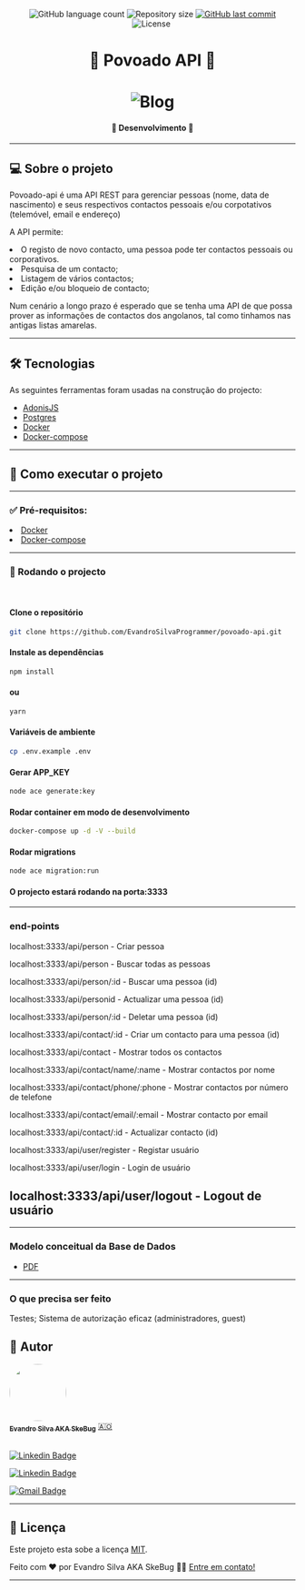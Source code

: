 <p align="center">
  <img alt="GitHub language count" src="https://img.shields.io/github/languages/count/EvandroSilvaProgrammer/blog-with-external-api?color=%2304D361">

  <img alt="Repository size" src="https://img.shields.io/github/repo-size/EvandroSilvaProgrammer/blog-with-external-api">

  <a href="https://github.com/tgmarinho/README-ecoleta/commits/master">
    <img alt="GitHub last commit" src="https://img.shields.io/github/last-commit/EvandroSilvaProgrammer/blog-with-external-api">
  </a>
    
   <img alt="License" src="https://img.shields.io/badge/license-MIT-brightgreen">

   <img alt="" src="https://img.shields.io/badge/Feito por-Evandro Silva AKA SkeBug-blueviolet">
</p>
<h1 align="center" style="font-weight: bold"> 📰 Povoado API 📰</h1>
<h1 align="center">
    <img alt="Blog" title="#Blog" src="src/assets/images/readMe/banner.gif" />
</h1>

<h4 align="center"> 
	🚧 Desenvolvimento 🚧
</h4>

<!-- <h3 align="center"> <a href="https://admiring-lalande-c76a7f.netlify.app/">Acessar a demonstração</a> </h3> -->

---
## 💻 Sobre o projeto

<p>
  Povoado-api é uma API REST para gerenciar pessoas (nome, data de nascimento) e seus respectivos contactos pessoais e/ou corpotativos (telemóvel, email e endereço)

  A API permite:
  <li>O registo de novo contacto, uma pessoa pode ter contactos pessoais ou
corporativos.</li>
  <li>Pesquisa de um contacto;</li>
  <li>Listagem de vários contactos;</li>
  <li>Edição e/ou bloqueio de contacto;</li>

  Num cenário a longo prazo é esperado que se tenha uma API de que possa prover as informações de contactos dos angolanos, tal como tinhamos nas antigas listas amarelas. 
</p>

---
## 🛠 Tecnologias
<p>As seguintes ferramentas foram usadas na construção do projecto:</p>

<ul>
  <li><a href="https://adonisjs.com/">AdonisJS</a></li>
  <li><a href="https://www.postgresql.org/">Postgres</a></li>
  <li><a href="https://www.docker.com/">Docker</a></li>
  <li><a href="https://docs.docker.com/compose/">Docker-compose</a></li>
</ul>


---
## 🚀 Como executar o projeto
---
### ✅ Pré-requisitos:

<li><a href="https://www.docker.com/">Docker</a></li>
<li><a href="https://docs.docker.com/compose/">Docker-compose</a></li>

---
### 🎲 Rodando o projecto
</br>

#### Clone o repositório
```bash
git clone https://github.com/EvandroSilvaProgrammer/povoado-api.git
```
#### Instale as dependências
```bash
npm install
```

#### ou
```bash
yarn
```

#### Variáveis de ambiente
```bash
cp .env.example .env
```

#### Gerar APP_KEY
```bash
node ace generate:key 
```

#### Rodar container em modo de desenvolvimento
```bash
docker-compose up -d -V --build 
```

#### Rodar migrations
```bash
node ace migration:run 
```

#### O projecto estará rodando na porta:3333

---
### end-points
localhost:3333/api/person - Criar pessoa 

localhost:3333/api/person - Buscar todas as pessoas

localhost:3333/api/person/:id - Buscar uma pessoa (id)

localhost:3333/api/personid - Actualizar uma pessoa (id)

localhost:3333/api/person/:id - Deletar uma pessoa (id)

localhost:3333/api/contact/:id - Criar um contacto para uma pessoa (id)

localhost:3333/api/contact - Mostrar todos os contactos

localhost:3333/api/contact/name/:name - Mostrar contactos por nome

localhost:3333/api/contact/phone/:phone - Mostrar contactos por número de telefone

localhost:3333/api/contact/email/:email - Mostrar contacto por email

localhost:3333/api/contact/:id - Actualizar contacto (id)

localhost:3333/api/user/register - Registar usuário

localhost:3333/api/user/login - Login de usuário

localhost:3333/api/user/logout - Logout de usuário
---

---
### Modelo conceitual da Base de Dados
* [PDF](database/Entity-Relationship-Diagram.pdf)

---
### O que precisa ser feito
Testes;
Sistema de autorização eficaz  (administradores, guest)

## 🦸 Autor

<a href="https://github.com/EvandroSilvaProgrammer">
 <img style="border-radius: 50%;" src="https://avatars.githubusercontent.com/u/67426023?v=4" width="100px;" alt=""/>
 <br />
 <sub><b>Evandro Silva AKA SkeBug</b></sub></a> <a href="https://github.com/EvandroSilvaProgrammer" title="EvandroSilva">🇦🇴</a>
 <br /> <br />

[![Linkedin Badge](https://img.shields.io/badge/-Evandro-blue?style=flat-square&logo=Linkedin&logoColor=white&link=https://www.linkedin.com/in/evandrosilva-programmer/)](https://www.linkedin.com/in/evandrosilva-programmer/) 

[![Linkedin Badge](https://img.shields.io/badge/-Evandro-blue?style=flat-square&logo=facebook&logoColor=white&link=https://www.facebook.com/evandrosilva.programmer)](https://www.facebook.com/evandrosilva.programmer)

[![Gmail Badge](https://img.shields.io/badge/-evandrosilva.programmer@gmail.com-c14438?style=flat-square&logo=Gmail&logoColor=white&link=mailto:tgmarinho@gmail.com)](mailto:evandrosilva.programmer@gmail.com)

---

## 📝 Licença

Este projeto esta sobe a licença [MIT](./LICENSE).

Feito com ❤️ por Evandro Silva AKA SkeBug 👋🏽 [Entre em contato!](https://www.linkedin.com/in/evandrosilva-programmer/)

---
